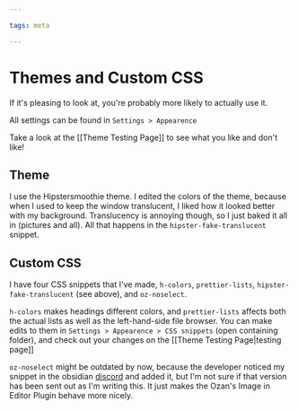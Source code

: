 ```yaml
---

tags: meta

---
```


# Themes and Custom CSS

If it's pleasing to look at, you're probably more likely to actually use it.

All settings can be found in `Settings > Appearence`

Take a look at the [[Theme Testing Page]] to see what you like and don't like!

## Theme

I use the Hipstersmoothie theme. 
I edited the colors of the theme, because when I used to keep the window translucent, I liked how it looked better with my background. Translucency is annoying though, so I just baked it all in (pictures and all). All that happens in the `hipster-fake-translucent` snippet.

## Custom CSS

I have four CSS snippets that I've made, `h-colors`, `prettier-lists`, `hipster-fake-translucent` (see above), and `oz-noselect`. 

`h-colors` makes headings different colors, and `prettier-lists` affects both the actual lists as well as the left-hand-side file browser. You can make edits to them in `Settings > Appearence > CSS snippets` (open containing folder), and check out your changes on the [[Theme Testing Page|testing page]]

`oz-noselect` might be outdated by now, because the developer noticed my snippet in the obsidian [discord](https://discord.gg/veuWUTm) and added it, but I'm not sure if that version has been sent out as I'm writing this. It just makes the Ozan's Image in Editor Plugin behave more nicely.